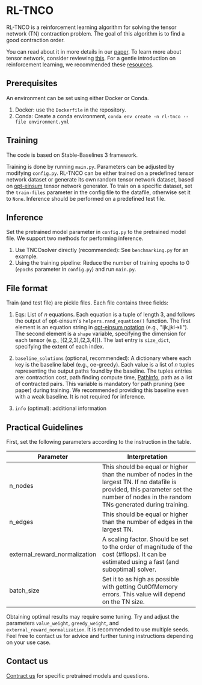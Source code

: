 # RL-TNCO

RL-TNCO is a reinforcement learning algorithm for solving the tensor network (TN) contraction problem. The goal of this algorithm is to find a good contraction order.

You can read about it in more details in our [paper](https://proceedings.mlr.press/v162/meirom22a/meirom22a.pdf). To learn more about tensor network, consider reviewing [this](https://docs.nvidia.com/cuda/cuquantum/cutensornet/overview.html#introduction-to-tensor-networks). 
For a gentle introduction on reinforcement learning, we recommended these [resources](https://stable-baselines3.readthedocs.io/en/master/guide/rl.html).

## Prerequisites

An environment can be set using either Docker or Conda.

1. Docker: use the  `Dockerfile` in the repository.
2. Conda: Create a conda environment, `conda env create -n rl-tnco --file environment.yml`

## Training

The code is based on Stable-Baselines 3 framework.

Training is done by running `main.py`. Parameters can be adjusted by modifying `config.py`. RL-TNCO can be either trained on a predefined tensor network dataset or generate its own random tensor network dataset, based on [opt-einsum](https://optimized-einsum.readthedocs.io/en/stable/) tensor network generator. To train on a specific dataset, set the `train-files` parameter in the config file to the datafile, otherwise set it to `None`. Inference should be performed on a predefined test file.

## Inference

Set the pretrained model parameter in `config.py` to the pretrained model file. We support two methods for performing inference.

1. Use TNCOsolver directly (recommended): See `benchmarking.py` for an example.
2. Using the training pipeline: Reduce the number of training epochs to 0 (`epochs` parameter in `config.py`) and run `main.py`.


## File format

Train (and test file) are pickle files. Each file contains three fields: 

1. Eqs: List of $n$ equations. Each equation is a tuple of length 3, and follows the output of opt-einsum's `helpers.rand_equation()` function. The first element is an equation string in [opt-einsum notation](https://optimized-einsum.readthedocs.io/en/stable/input_format.html) (e.g., "ijk,jkl-\>li"). The second element is a `shape` variable, specifying the dimension for each tensor (e.g., [(2,2,3),(2,3,4)]). The last entry is `size_dict`, specifying the extent of each index.

2. `baseline_solutions` (optional, recommended): A dictionary where each key is the baseline label (e.g., oe-greedy). Each value is a list of $n$ tuples representing the output paths found by the baseline. The tuples entries are: contraction cost, path finding compute time, [PathInfo](https://optimized-einsum.readthedocs.io/en/stable/autosummary/opt_einsum.contract.PathInfo.html), path as a list of contracted pairs.
This variable is mandatory for path pruning (see paper) during training. We recommended providing this baseline even with a weak baseline. It is not required for inference.
4. `info` (optimal): additional information

## Practical Guidelines

First, set the following parameters according to the instruction in the table.

| **Parameter** | **Interpretation** |
| --- | --- |
| n\_nodes | This should be equal or higher than the number of nodes in the largest TN. If no datafile is provided, this parameter set the number of nodes in the random TNs generated during training. |
| n\_edges | This should be equal or higher than the number of edges in the largest TN. |
| external\_reward\_normalization | A scaling factor. Should be set to the order of magnitude of the cost (#flops). It can be estimated using a fast (and suboptimal) solver. |
| batch\_size | Set it to as high as possible with getting OutOfMemory errors. This value will depend on the TN size. |

Obtaining optimal results may require some tuning. Try and adjust the parameters `value_weight`, `greedy_weight`, and `external_reward_normalization`. It is recommended to use multiple seeds. Feel free to contact us for advice and further tuning instructions depending on your use case.

## Contact us

[Contract us](mailto:emeirom@nvidia.com) for specific pretrained models and questions.
